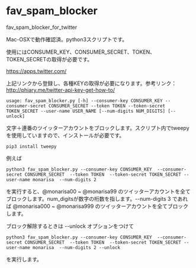 # fav_spam_blocker
fav_spam_blocker_for_twitter

Mac-OSXで動作確認済。python3スクリプトです。

使用にはCONSUMER_KEY、CONSUMER_SECRET、TOKEN、TOKEN_SECRETの取得が必要です。

https://apps.twitter.com/

上記リンクから登録し、各種KEYの取得が必要になります。参考リンク：http://phiary.me/twitter-api-key-get-how-to/

`usage: fav_spam_blocker.py [-h] --consumer-key CONSUMER_KEY --consumer-secret
                           CONSUMER_SECRET --token TOKEN --token-secret TOKEN_SECRET
                           --user-name USER_NAME [--num-digits NUM_DIGITS]
                          [--unlock]`

文字＋連番のツイッターアカウントをブロックします。スクリプト内でtweepyを使用していますので、インストールが必要です。

`pip3 install tweepy`

例えば

`python3 fav_spam_blocker.py --consumer-key CONSUMER_KEY 
                             --consumer-secret CONSUMER_SECRET 
                             --token TOKEN 
                             --token-secret TOKEN_SECRET
                             --user-name monarisa 
                             --num-digits 2`

を実行すると、@monarisa00 ~ @monarisa99 のツイッターアカウントを全てブロックします。num_digitsが数字の桁数を指します。--num-digits 3 であれば @monarisa000 ~ @monarisa999 のツイッターアカウントを全てブロックします。

ブロック解除するときは --unlock オプションをつけて

`python3 fav_spam_blocker.py --consumer-key CONSUMER_KEY 
                             --consumer-secret CONSUMER_SECRET 
                             --token TOKEN 
                             --token-secret TOKEN_SECRET
                             --user-name monarisa 
                             --num-digits 2
                             --unlock`

を実行します。


